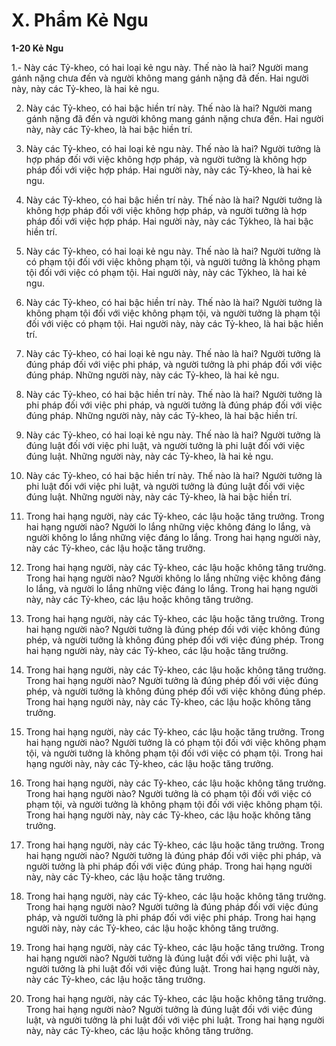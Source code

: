 # X. Phẩm Kẻ Ngu

**1-20 Kẻ Ngu**

1.- Này các Tỷ-kheo, có hai loại kẻ ngu này. Thế nào là hai? Người mang gánh nặng chưa đến và người
không mang gánh nặng đã đến. Hai người này, này các Tỷ-kheo, là hai kẻ ngu.

<!--pg-->
2. Này các Tỷ-kheo, có hai bậc hiền trí này. Thế nào là hai? Người mang gánh nặng đã đến và người
không mang gánh nặng chưa đến. Hai người này, này các Tỷ-kheo, là hai bậc hiền trí.

<!--pg-->
3. Này các Tỷ-kheo, có hai loại kẻ ngu này. Thế nào là hai? Người tưởng là hợp pháp đối với việc không
hợp pháp, và người tưởng là không hợp pháp đối với việc hợp pháp. Hai người này, này các Tỷ-kheo, là
hai kẻ ngu.

<!--pg-->
4. Này các Tỷ-kheo, có hai bậc hiền trí này. Thế nào là hai? Người tưởng là không hợp pháp đối với
việc không hợp pháp, và người tưởng là hợp pháp đối với việc hợp pháp. Hai người này, này các Tỷkheo, là hai bậc hiền trí.

<!--pg-->
5. Này các Tỷ-kheo, có hai loại kẻ ngu này. Thế nào là hai? Người tưởng là có phạm tội đối với việc
không phạm tội, và người tưởng là không phạm tội đối với việc có phạm tội. Hai người này, này các Tỷkheo, là hai kẻ ngu.

<!--pg-->
6. Này các Tỷ-kheo, có hai bậc hiền trí này. Thế nào là hai? Người tưởng là không phạm tội đối với việc
không phạm tội, và người tưởng là phạm tội đối với việc có phạm tội. Hai người này, này các Tỷ-kheo,
là hai bậc hiền trí.

<!--pg-->
7. Này các Tỷ-kheo, có hai loại kẻ ngu này. Thế nào là hai? Người tưởng là đúng pháp đối với việc phi
pháp, và người tưởng là phi pháp đối với việc đúng pháp. Những người này, này các Tỷ-kheo, là hai kẻ
ngu.

<!--pg-->
8. Này các Tỷ-kheo, có hai bậc hiền trí này. Thế nào là hai? Người tưởng là phi pháp đối với việc phi
pháp, và người tưởng là đúng pháp đối với việc đúng pháp. Những người này, này các Tỷ-kheo, là hai
bậc hiền trí.

<!--pg-->
9. Này các Tỷ-kheo, có hai loại kẻ ngu này. Thế nào là hai? Người tưởng là đúng luật đối với việc phi
luật, và người tưởng là phi luật đối với việc đúng luật. Những người này, này các Tỷ-kheo, là hai kẻ
ngu.

<!--pg-->
10. Này các Tỷ-kheo, có hai bậc hiền trí này. Thế nào là hai? Người tưởng là phi luật đối với việc phi
luật, và người tưởng là đúng luật đối với việc đúng luật. Những người này, này các Tỷ-kheo, là hai bậc
hiền trí.
<!--pg-->
11. Trong hai hạng người, này các Tỷ-kheo, các lậu hoặc tăng trưởng. Trong hai hạng người nào? Người
lo lắng những việc không đáng lo lắng, và người không lo lắng những việc đáng lo lắng. Trong hai hạng
người này, này các Tỷ-kheo, các lậu hoặc tăng trưởng.

<!--pg-->
12. Trong hai hạng người, này các Tỷ-kheo, các lậu hoặc không tăng trưởng. Trong hai hạng người nào?
Người không lo lắng những việc không đáng lo lắng, và người lo lắng những việc đáng lo lắng. Trong
hai hạng người này, này các Tỷ-kheo, các lậu hoặc không tăng trưởng.

<!--pg-->
13. Trong hai hạng người, này các Tỷ-kheo, các lậu hoặc tăng trưởng. Trong hai hạng người nào? Người
tưởng là đúng phép đối với việc không đúng phép, và người tưởng là không đúng phép đối với việc
đúng phép. Trong hai hạng người này, này các Tỷ-kheo, các lậu hoặc tăng trưởng.

<!--pg-->
14. Trong hai hạng người, này các Tỷ-kheo, các lậu hoặc không tăng trưởng. Trong hai hạng người nào?
Người tưởng là đúng phép đối với việc đúng phép, và người tưởng là không đúng phép đối với việc
không đúng phép. Trong hai hạng người này, này các Tỷ-kheo, các lậu hoặc không tăng trưởng.

<!--pg-->
15. Trong hai hạng người, này các Tỷ-kheo, các lậu hoặc tăng trưởng. Trong hai hạng người nào? Người
tưởng là có phạm tội đối với việc không phạm tội, và người tưởng là không phạm tội đối với việc có
phạm tội. Trong hai hạng người này, này các Tỷ-kheo, các lậu hoặc tăng trưởng.

<!--pg-->
16. Trong hai hạng người, này các Tỷ-kheo, các lậu hoặc không tăng trưởng. Trong hai hạng người nào?
Người tưởng là có phạm tội đối với việc có phạm tội, và người tưởng là không phạm tội đối với việc
không phạm tội. Trong hai hạng người này, này các Tỷ-kheo, các lậu hoặc không tăng trưởng.

<!--pg-->
17. Trong hai hạng người, này các Tỷ-kheo, các lậu hoặc tăng trưởng. Trong hai hạng người nào? Người
tưởng là đúng pháp đối với việc phi pháp, và người tưởng là phi pháp đối với việc đúng pháp. Trong hai
hạng người này, này các Tỷ-kheo, các lậu hoặc tăng trưởng.

<!--pg-->
18. Trong hai hạng người, này các Tỷ-kheo, các lậu hoặc không tăng trưởng. Trong hai hạng người nào?
Người tưởng là đúng pháp đối với việc đúng pháp, và người tưởng là phi pháp đối với việc phi pháp.
Trong hai hạng người này, này các Tỷ-kheo, các lậu hoặc không tăng trưởng.

<!--pg-->
19. Trong hai hạng người, này các Tỷ-kheo, các lậu hoặc tăng trưởng. Trong hai hạng người nào? Người
tưởng là đúng luật đối với việc phi luật, và người tưởng là phi luật đối với việc đúng luật. Trong hai
hạng người này, này các Tỷ-kheo, các lậu hoặc tăng trưởng.

<!--pg-->
20. Trong hai hạng người, này các Tỷ-kheo, các lậu hoặc không tăng trưởng. Trong hai hạng người nào?
Người tưởng là đúng luật đối với việc đúng luật, và người tưởng là phi luật đối với việc phi luật. Trong
hai hạng người này, này các Tỷ-kheo, các lậu hoặc không tăng trưởng.

